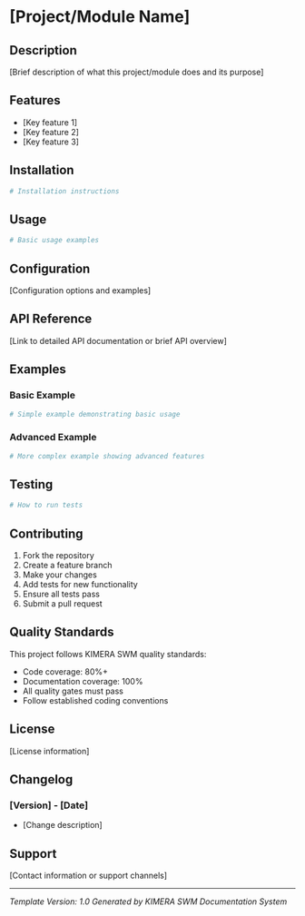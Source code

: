 # [Project/Module Name]

## Description

[Brief description of what this project/module does and its purpose]

## Features

- [Key feature 1]
- [Key feature 2]
- [Key feature 3]

## Installation

```bash
# Installation instructions
```

## Usage

```python
# Basic usage examples
```

## Configuration

[Configuration options and examples]

## API Reference

[Link to detailed API documentation or brief API overview]

## Examples

### Basic Example
```python
# Simple example demonstrating basic usage
```

### Advanced Example
```python
# More complex example showing advanced features
```

## Testing

```bash
# How to run tests
```

## Contributing

1. Fork the repository
2. Create a feature branch
3. Make your changes
4. Add tests for new functionality
5. Ensure all tests pass
6. Submit a pull request

## Quality Standards

This project follows KIMERA SWM quality standards:
- Code coverage: 80%+
- Documentation coverage: 100%
- All quality gates must pass
- Follow established coding conventions

## License

[License information]

## Changelog

### [Version] - [Date]
- [Change description]

## Support

[Contact information or support channels]

---

*Template Version: 1.0*
*Generated by KIMERA SWM Documentation System*
